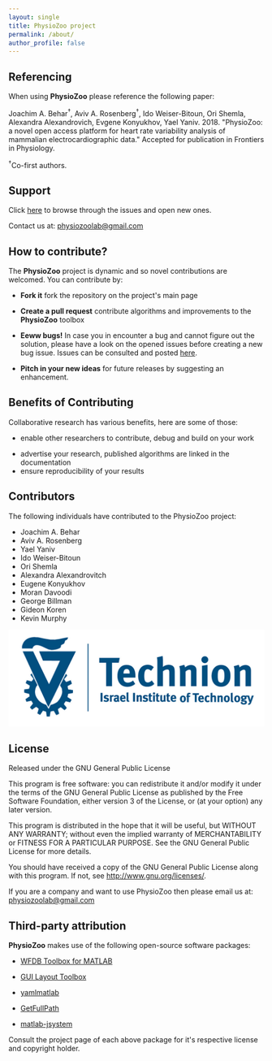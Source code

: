 ```yaml
---
layout: single
title: PhysioZoo project
permalink: /about/
author_profile: false
---
```


## Referencing

When using **PhysioZoo** please reference the following paper:

Joachim A. Behar<sup>&#8224;</sup>, Aviv A. Rosenberg<sup>&#8224;</sup>, Ido
Weiser-Bitoun, Ori Shemla, Alexandra Alexandrovich, Evgene Konyukhov, Yael
Yaniv. 2018.  "PhysioZoo: a novel open access platform for heart rate
variability analysis of mammalian electrocardiographic data." Accepted for
publication in Frontiers in Physiology.

<sup>&#8224;</sup>Co-first authors.

## Support
Click [here](https://github.com/physiozoo/physiozoo/issues) to browse
through the issues and open new ones.

Contact us at: physiozoolab@gmail.com

## How to contribute?

The **PhysioZoo** project is dynamic and so novel contributions are welcomed.
You can contribute by:

  * **Fork it** fork the repository on the  project's main page

  * **Create a pull request** contribute algorithms and improvements to the
    **PhysioZoo** toolbox

  * **Eeww bugs!** In case you in encounter a bug and cannot figure out the
    solution, please have a look on the opened issues before creating a new bug
    issue. Issues can be consulted and posted
    [here](https://github.com/physiozoo/physiozoo/issues).

  * **Pitch in your new ideas** for future releases by suggesting an
    enhancement.

## Benefits of Contributing

Collaborative research has various benefits, here are some of those:

* enable other researchers to contribute, debug and build on your work
+ advertise your research, published algorithms are linked in the documentation
+ ensure reproducibility of your results

## Contributors
The following individuals have contributed to the PhysioZoo project:

- Joachim A. Behar
- Aviv A. Rosenberg
- Yael Yaniv
- Ido Weiser-Bitoun
- Ori Shemla
- Alexandra Alexandrovitch
- Eugene Konyukhov
- Moran Davoodi
- George Billman
- Gideon Koren
- Kevin Murphy

![Alt text](assets/images/Technion.jpg?raw=true "Title")

## License

Released under the GNU General Public License

This program is free software: you can redistribute it and/or modify
it under the terms of the GNU General Public License as published by
the Free Software Foundation, either version 3 of the License, or
(at your option) any later version.
 
This program is distributed in the hope that it will be useful,
but WITHOUT ANY WARRANTY; without even the implied warranty of
MERCHANTABILITY or FITNESS FOR A PARTICULAR PURPOSE.  See the
GNU General Public License for more details.

You should have received a copy of the GNU General Public License
along with this program.  If not, see <http://www.gnu.org/licenses/>.


If you are a company and want to use PhysioZoo then please email us at: physiozoolab@gmail.com

## Third-party attribution

**PhysioZoo** makes use of the following open-source software packages:

- [WFDB Toolbox for MATLAB](https://github.com/ikarosilva/wfdb-app-toolbox)

- [GUI Layout
  Toolbox](https://www.mathworks.com/matlabcentral/fileexchange/47982-gui-layout-toolbox)

- [yamlmatlab](https://code.google.com/archive/p/yamlmatlab/)

- [GetFullPath](https://www.mathworks.com/matlabcentral/fileexchange/28249-getfullpath)

- [matlab-jsystem](https://github.com/avivrosenberg/matlab-jsystem)

Consult the project page of each above package for it's respective license and
copyright holder.
